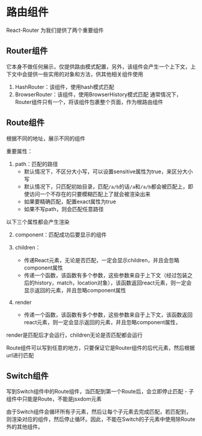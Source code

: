 # 路由组件
React-Router 为我们提供了两个重要组件

## Router组件
它本身不做任何展示，仅提供路由模式配置，另外，该组件会产生一个上下文，上下文中会提供一些实用的对象和方法，供其他相关组件使用

1. HashRouter：该组件，使用hash模式匹配
2. BrowserRouter：该组件，使用BrowserHistory模式匹配
通常情况下，Router组件只有一个，将该组件包裹整个页面，作为根路由组件

## Route组件
根据不同的地址，展示不同的组件

重要属性：

1. path：匹配的路径
    - 默认情况下，不区分大小写，可以设置sensitive属性为true，来区分大小写
    - 默认情况下，只匹配初始目录，匹配```/a/b```的话```/a```和```/a/b```都会被匹配上，即使访问一个不存在的只要模糊匹配上了就会被渲染出来
    - 如果要精确匹配，配置exact属性为true
    - 如果不写path，则会匹配任意路径

以下三个属性都会产生渲染

2. component：匹配成功后要显示的组件

3. children：
    - 传递React元素，无论是否匹配，一定会显示children，并且会忽略component属性
    - 传递一个函数，该函数有多个参数，这些参数来自于上下文（经过包装之后的history，match，location对象），该函数返回react元素，则一定会显示返回的元素，并且忽略component属性

4. render
    - 传递一个函数，该函数有多个参数，这些参数来自于上下文，该函数返回react元素，则一定会显示返回的元素，并且忽略component属性，

render是匹配后才会运行，children无论是否匹配都会运行

Route组件可以写到任意的地方，只要保证它是Router组件的后代元素，然后根据url进行匹配

## Switch组件

写到Switch组件中的Route组件，当匹配到第一个Route后，会立即停止匹配
    - 子组件中只能是Route，不能是jsxdom元素

由于Switch组件会循环所有子元素，然后让每个子元素去完成匹配，若匹配到，则渲染对应的组件，然后停止循环。因此，不能在Switch的子元素中使用除Route外的其他组件。